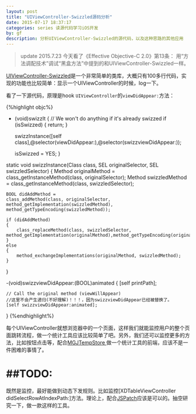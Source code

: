 ```yaml
---
layout: post
title: "UIViewController-Swizzled源码分析"
date: 2015-07-17 18:37:17
categories: series 读源代码学习iOS开发
by: gf
description: 分析UIViewController-Swizzled的源代码，以及这种思路的其他应用
---
```

>update 2015.7.23 今天看了《Effective Objective-C 2.0》第13条： 用“方法调配技术”调试“黑盒方法”中提到的和UIViewController-Swizzled一样。

[UIViewController-Swizzled](https://github.com/RuiAAPeres/UIViewController-Swizzled)是一个非常简单的类库，大概只有100多行代码，实现的功能也比较简单：显示一个UIViewController的时候，log一下。

看了一下源代码，原理是hook `UIViewController`的`viewDidAppear:`方法：


{%highlight objc%}

+ (void)swizzIt
{
    // We won't do anything if it's already swizzed
    if (isSwizzed)
    {
        return;
    }
    
    swizzInstance([self class],@selector(viewDidAppear:),@selector(swizzviewDidAppear:));
    
    isSwizzed = YES;
}

static void swizzInstance(Class class, SEL originalSelector, SEL swizzledSelector)
{
    Method originalMethod = class_getInstanceMethod(class, originalSelector);
    Method swizzledMethod = class_getInstanceMethod(class, swizzledSelector);
    
    BOOL didAddMethod =
    class_addMethod(class, originalSelector, method_getImplementation(swizzledMethod), method_getTypeEncoding(swizzledMethod));
    
    if (didAddMethod)
    {
        class_replaceMethod(class, swizzledSelector, method_getImplementation(originalMethod),method_getTypeEncoding(originalMethod));
    }
    else
    {
        method_exchangeImplementations(originalMethod, swizzledMethod);
    }
}

-(void)swizzviewDidAppear:(BOOL)animated
{
    [self printPath];
    
    // Call the original method (viewWillAppear)
    //这里不会产生递归(不好理解)！！！，因为swizzviewDidAppear已经被替换了。
    [self swizzviewDidAppear:animated];
}
{%endhighlight%}

每个UIViewController就想浏览器中的一个页面，这样我们就能监控用户的整个页面跳转流程，做一个统计工具应该比较简单了吧。另外，我们还可以监控更多的方法，比如按钮点击等，配合[MGJTempStore
](https://github.com/mogujie/MGJTempStore)做一个统计工具的前端，应该不是一件困难的事情了。

# ##TODO:
既然是监控，最好能做到动态下发规则。比如监控[XDTableViewController didSelectRowAtIndexPath:]方法。理论上，配合[JSPatch](https://github.com/bang590/JSPatch)应该是可以的。抽空研究一下，做一款这样的工具。
